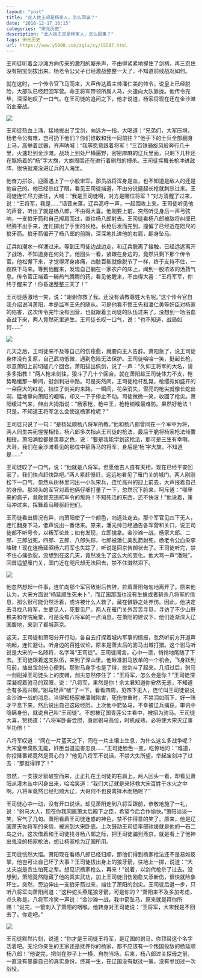 ```yaml
---
layout: "post"
title: "此人姓王却是杨家人，怎么回事？"
date: "2018-12-17 16:15"
categories: "宋元历史"
description: "此人姓王却是杨家人，怎么回事？"
tags: 宋元历史
url: https://www.y5000.com/zgls/sy/15587.html
---
```






王司徒听着金沙滩方向传来的激烈的厮杀声，不由得紧紧地握住了剑柄，再三忍住没有把宝剑拔出来。杨老令公父子已经激战整整一天了，不知道前线战况如何。

就在这时，一个传令官飞马而来，大声传达着主帅潘仁美的帅令，说皇上已经脱险，大部队已经赶回军营。命王将军带领所属人马，火速向大队靠拢。他传令完毕，深深地叹了一口气。在王司徒的追问之下，他才说道，杨家将现在还在金沙滩浴血奋战。

![](https://img.y5000.com/uploads/allimg/170301/8-1F301162135358.jpg)

王司徒热血上涌，猛地拔出了宝剑，向远方一指，大喝道：“兄弟们，大军压境，杨老令公有难，岂可扔下他们？你们谁敢和我一同前往？”他手下的士兵全部翻身上马，高举着武器，齐声呐喊：“我等愿意跟着将军！”三百铁骑旋风般奔行几十里，火速赶到金沙滩。战场上到处尸横遍野，密密麻麻的辽兵里面，只剩下几杆还在飘扬着的“杨”字大旗，大旗周围还在进行着剧烈的搏杀。王司徒挥舞长枪冲进敌阵，很快就淹没进辽兵的人海里。

他奋力拼杀，迎面遇上了一小股宋军。那员战将浑身是血，也不知道是敌人的还是他自己的。他已经杀红了眼，看见王司徒挡道，不由分说挺起长枪就刺杀过来。王司徒连忙尽力抵住，大喊：“我是王司徒啊，对方是哪位将军？”对方清醒了过来，说：“王将军，我是……”话音未落，辽兵高呼一声，一起围攻上来。王司徒听见他的声音，听出了就是杨八郎，不由得大喜。他刚要上前，突然听见身后一声弓弦响，一支狼牙箭和自己擦肩而过，直往杨八郎射去。王司徒看杨八郎被敌将纠缠已经腾不出手来，连忙掷出了手里的长枪。长枪后发而先到，撞偏了已经近在咫尺的狼牙箭。狼牙箭偏开了杨八郎的前胸，深深地扎进他的右肩，翻身坠马。

辽兵如潮水一样涌过来。等到王司徒边战边走，和辽兵脱离了接触，已经远远离开了战场，不知道身在何处了。他回头一看，紧跟在身边的，竟然只剩下那个传令官。他松懈下来，才觉得浑身疼痛，四肢百骸就像脱节了一样，终于支持不住，一跤跌下马来。等到他醒来，发现自己躺在一家农户的床上，闻到一股浓浓的汤药气息。传令官正端着一碗热气腾腾的药，看见他醒来，不由得大喜：“王将军军，你终于醒来了！你昏迷整整三天了！”

王司徒感激地一笑，说：“谢谢你救了我。还没有请教尊姓大名呢。”这个传令官自我介绍说叫萧阳，本是监军王先的随从。可是他看不惯王先和潘仁美等奸臣对杨家的陷害，这次传令完毕没有回营，也就跟着王司徒的队伍过来了。没想到一场浴血奋战下来，两人竟然死里逃生。王司徒长叹一口气，说：“也不知道，战局如何……”

![](https://img.y5000.com/uploads/allimg/170301/8-1F30116212T16.jpg)

几天之后，王司徒来不及等自己的伤痊愈，就要向主人告辞。萧阳急了，说王司徒身体没有复原，自己武功低微，遇到危险无法保护。王司徒哈哈一笑，挺起长枪，示意萧阳上前切磋几个回合。萧阳拔出佩剑，说了一声：“久仰王将军的大名，请多多指教！”两人枪来剑往，狠斗了几十个回合。就在萧阳趁王司徒体力不支，枪势略缓那一瞬间，挺剑刺进中路。可是突然间，王司徒枪杆乱晃，枪缨宛如盛开的一朵巨大的红花，挡住了剑尖的来路。一瞬间，花朵消失，雪亮的枪尖就像长蛇出洞，猛地窜向萧阳的咽喉，却又一下子停止不动。司徒微微一笑，收回了枪尖。萧阳缓过气来，伸出大拇指说：“杨家枪，枪中王，枪枪锁喉最难防。果然好枪法！只是，不知道王将军怎么会使这杨家枪呢？”

王司徒只说了一句：“是杨延顺杨八将军所教。”他和杨八郎曾同在一个军中为将，两人同生共死惺惺相惜，杨八郎多次指点王司徒的枪法，最后干脆将杨家枪法倾囊相授。萧阳满脸都是羡慕之色，说：“要是我能学到这枪法，那可是三生有幸啊。大哥，我们在金沙滩看见的那位中箭落马的将军，身后是‘杨’字大旗，不知道是……”

王司徒叹了一口气，说：“他就是八将军。但愿他吉人自有天相，现在已经平安回家了。我们快点赶快路吧。”两人紧赶慢赶，远远地看见了雁门关的城门。两人刚刚松下一口气，忽然从树林里闪出一小队宋兵，连忙高兴的迎上前去，大声报着自己的身份。那领头的军官对着他俩仔细打量了一下，忽然沉下脸来，呵斥道：“哪里来的疯子，竟敢冒充违抗军令的叛将！不知死活的东西，还不快滚！”他说着，策马冲过来，挥舞着马鞭驱赶他们。

王司徒看出情况有异，向萧阳使了一个颜色，向远处走去。那个军官见四下无人，连忙翻身下马，低声说出一番话来。原来，潘元帅已经通告各军营和关口，说王司徒部不听号令，以叛军论处；如有发现，立即擒拿。金沙滩一战，杨家大郎、二郎、三郎战死，四郎、五郎、八郎失踪，七郎被潘仁美乱箭射死，杨老令公血染李陵碑！现在连杨延昭杨六将军也失踪了，听说是回京告御状去了。王司徒听完，禁不住心痛欲裂，没想到在这几天，竟然发生了这么大的变化。他大骂一声“潘贼”，回首遥望雁门关，国门近在咫尺却无法回去，禁不住潸然泪下。

![](https://img.y5000.com/uploads/allimg/170301/8-1F301162120C7.jpg)

他忽然想起一件事，连忙向那个军官致谢后告辞，拉着萧阳匆匆地离开了。原来他认为，大宋方面说“杨延顺生死未卜”，而辽国那面也没有生擒或者斩杀八将军的信息，那么很可能仍然活着，或许被什么人救了，藏在僻静之处养伤。因此，他决定去寻找八将军，生要见人，死要见尸。两人在雁门关外苦苦寻觅，寻访了不少山野樵夫和寺院庵堂，可是没有八将军的一点消息。在萧阳的建议下，他们逐渐深入辽国腹地，来到了都城燕京。

这天，王司徒和萧阳分开行动，各自去打探着城内军事的情报，忽然听前方开道声响起，连忙避让。听身边的百姓议论，原来是萧太后的驸马出城打猎。这个驸马听说是大宋的一名降将，名字叫“王司徒”。王司徒闻言，心中一凛，悄悄地尾随了下去。王司徒跟着这支队伍，来到了深山里。他瞅准驸马放单的一个机会，飞身跃到马前，抽出宝剑分心便刺。那驸马身手也是了得，拔剑斗了起来。几招过后，驸马一剑削掉王司徒头上的皮帽，剑尖忽然停住了：“王将军，怎么会是你？”王司徒深深凝视着驸马的双眼，说：“八将军，果然是你！佘太君知道你安然无恙，不知道会有多高兴啊。”驸马轻声“嘘”了一下，看看四周，见四下无人，连忙叫王司徒说说金沙滩一战的消息。当得知杨家被潘贼陷害，死伤惨重时，不禁泪如雨下，好一阵才平息下来，然后说出自己这段经历。上次他中箭坠马，不幸被辽兵擒获，审讯中隐瞒身份，就说自己叫“王司徒”。不想被辽国青莲公主看中，被招为驸马。王司徒大喜，赞扬道：“八将军卧薪尝胆，身居驸马高位，时机成熟，必将使大宋灭辽事半功倍！”

八将军叹道：“同在一片蓝天之下，同在一片土壤上生息，为什么这么多战争呢？大宋皇帝腐败无能，奸臣当道迫害忠良……”王司徒脸色一变，吃惊地问：“难道，你投降番邦竟然是真心的？”他见八将军不说话，不禁大失所望，举起宝剑冲了过去：“那就得罪了！”

忽然，一支狼牙箭破空而来，正正扎在王司徒的右肩上。两人回头一看，却看见萧阳从灌木丛中闪身出来，哈哈笑道：“我们大辽就是来拯救大宋百姓于水火之中啊。八将军竟然已经归顺大辽，大哥何不也良禽择木而栖呢？”

王司徒心中一动，没有开口说话。却见萧阳走到八将军跟前，恭敬地施了一礼，说：“驸马大人，现在你我同属萧太后殿下之臣，希望今后合作愉快。”萧阳淡淡一笑，客气了几句。萧阳看着王司徒迷惑的神色，禁不住得意的笑了。原来，他是辽国萧天佐将军的亲信，被派到大宋卧底。上次鼓动王司徒率部驰援就是他的一石二鸟之计。这次借着和王司徒找寻杨八郎之际，把王司徒骗到燕京，就是看上了他神出鬼没的杨家枪法，想让杨家枪为辽国所用。

王司徒恍然大悟。萧阳现在看杨八郎已经归顺，那他们得到杨家枪法还不是易如反掌，他岂可让自己坏了大事？王司徒拔出身上的狼牙箭，往地上一掷，说道：“大丈夫岂是贪生怕死之辈。想见识杨家枪么，再来！”说着，以剑代枪杀了过去。没想到，萧阳竟然隐藏了他的真实武功，加上王司徒旧伤刚愈又添新伤，很快就险象环生。突然，旁边伸出一支狼牙箭过来，挡住了萧阳的剑尖。王司徒后退一步，只听八将军向萧阳问道：“这种蛇头燕尾狼牙箭，可是你的？”萧阳来不及多加考虑，点头称是。八将军冷笑一声说：“金沙滩一战，我中箭坠马，原来就是拜你所赐！”说完，一箭刺入了萧阳的咽喉。他转身对王司徒说：“王将军，大宋我是不回去了。你走吧。”

![](https://img.y5000.com/uploads/allimg/170301/8-1F30116210T42.jpg)

王司徒默然片刻，说道：“你才是王司徒王将军，是辽国的驸马。你顶替这个名字活着吧。无论你亲生的王家还是抚养你的杨家，都不应该有一个叛国投敌的杨延顺杨八郎！”他说完，把剑在脖子上一横，自刎当场。后来，杨八郎过关探母之前，一直没有暴露自己的真实身份。终其一生，在辽国没有献过一策，没有参加过一次战役。
